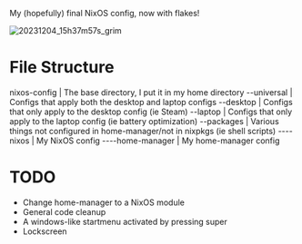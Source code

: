 My (hopefully) final NixOS config, now with flakes!

![20231204_15h37m57s_grim](https://github.com/poach3r/nixos-config/assets/58641438/406553c9-d6d4-43d0-b0d3-d2bfdeff17eb)

# File Structure

nixos-config     | The base directory, I put it in my home directory
--universal      | Configs that apply both the desktop and laptop configs
--desktop        | Configs that only apply to the desktop config (ie Steam)
--laptop         | Configs that only apply to the laptop config (ie battery optimization)
--packages       | Various things not configured in home-manager/not in nixpkgs (ie shell scripts)
----nixos        | My NixOS config
----home-manager | My home-manager config

# TODO

* Change home-manager to a NixOS module
* General code cleanup
* A windows-like startmenu activated by pressing super
* Lockscreen

